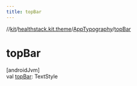 ```yaml
---
title: topBar
---
```

//[kit](../../../index.html)/[healthstack.kit.theme](../index.html)/[AppTypography](index.html)/[topBar](top-bar.html)



# topBar



[androidJvm]\
val [topBar](top-bar.html): TextStyle




